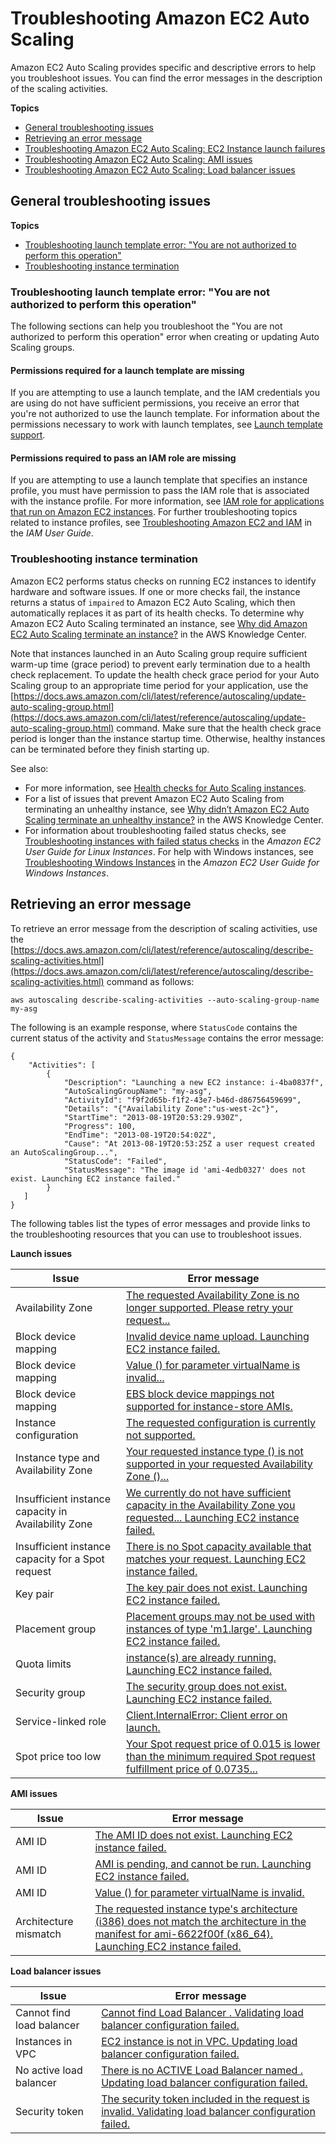 # Troubleshooting Amazon EC2 Auto Scaling<a name="CHAP_Troubleshooting"></a>

Amazon EC2 Auto Scaling provides specific and descriptive errors to help you troubleshoot issues\. You can find the error messages in the description of the scaling activities\.

**Topics**
+ [General troubleshooting issues](#troubleshooting-general)
+ [Retrieving an error message](#RetrievingErrors)
+ [Troubleshooting Amazon EC2 Auto Scaling: EC2 Instance launch failures](ts-as-instancelaunchfailure.md)
+ [Troubleshooting Amazon EC2 Auto Scaling: AMI issues](ts-as-ami.md)
+ [Troubleshooting Amazon EC2 Auto Scaling: Load balancer issues](ts-as-loadbalancer.md)

## General troubleshooting issues<a name="troubleshooting-general"></a>

**Topics**
+ [Troubleshooting launch template error: "You are not authorized to perform this operation"](#ts-launch-template-unauthorized-error)
+ [Troubleshooting instance termination](#ts-failed-status-checks)

### Troubleshooting launch template error: "You are not authorized to perform this operation"<a name="ts-launch-template-unauthorized-error"></a>

The following sections can help you troubleshoot the "You are not authorized to perform this operation" error when creating or updating Auto Scaling groups\.

#### Permissions required for a launch template are missing<a name="launch-template-permissions"></a>

If you are attempting to use a launch template, and the IAM credentials you are using do not have sufficient permissions, you receive an error that you're not authorized to use the launch template\. For information about the permissions necessary to work with launch templates, see [Launch template support](ec2-auto-scaling-launch-template-permissions.md)\.

#### Permissions required to pass an IAM role are missing<a name="ts-instance-profile-permissions"></a>

If you are attempting to use a launch template that specifies an instance profile, you must have permission to pass the IAM role that is associated with the instance profile\. For more information, see [IAM role for applications that run on Amazon EC2 instances](us-iam-role.md)\. For further troubleshooting topics related to instance profiles, see [Troubleshooting Amazon EC2 and IAM](https://docs.aws.amazon.com/IAM/latest/UserGuide/troubleshoot_iam-ec2.html) in the *IAM User Guide*\.

### Troubleshooting instance termination<a name="ts-failed-status-checks"></a>

Amazon EC2 performs status checks on running EC2 instances to identify hardware and software issues\. If one or more checks fail, the instance returns a status of `impaired` to Amazon EC2 Auto Scaling, which then automatically replaces it as part of its health checks\. To determine why Amazon EC2 Auto Scaling terminated an instance, see [Why did Amazon EC2 Auto Scaling terminate an instance?](http://aws.amazon.com/premiumsupport/knowledge-center/auto-scaling-instance-how-terminated/) in the AWS Knowledge Center\.

Note that instances launched in an Auto Scaling group require sufficient warm\-up time \(grace period\) to prevent early termination due to a health check replacement\. To update the health check grace period for your Auto Scaling group to an appropriate time period for your application, use the [https://docs.aws.amazon.com/cli/latest/reference/autoscaling/update-auto-scaling-group.html](https://docs.aws.amazon.com/cli/latest/reference/autoscaling/update-auto-scaling-group.html) command\. Make sure that the health check grace period is longer than the instance startup time\. Otherwise, healthy instances can be terminated before they finish starting up\. 

See also:
+ For more information, see [Health checks for Auto Scaling instances](healthcheck.md)\.
+ For a list of issues that prevent Amazon EC2 Auto Scaling from terminating an unhealthy instance, see [Why didn’t Amazon EC2 Auto Scaling terminate an unhealthy instance?](http://aws.amazon.com/premiumsupport/knowledge-center/auto-scaling-terminate-instance/) in the AWS Knowledge Center\.
+ For information about troubleshooting failed status checks, see [Troubleshooting instances with failed status checks](https://docs.aws.amazon.com/AWSEC2/latest/UserGuide/TroubleshootingInstances.html) in the *Amazon EC2 User Guide for Linux Instances*\. For help with Windows instances, see [Troubleshooting Windows Instances](https://docs.aws.amazon.com/AWSEC2/latest/WindowsGuide/troubleshooting-windows-instances.html) in the *Amazon EC2 User Guide for Windows Instances*\. 

## Retrieving an error message<a name="RetrievingErrors"></a>

To retrieve an error message from the description of scaling activities, use the [https://docs.aws.amazon.com/cli/latest/reference/autoscaling/describe-scaling-activities.html](https://docs.aws.amazon.com/cli/latest/reference/autoscaling/describe-scaling-activities.html) command as follows:

```
aws autoscaling describe-scaling-activities --auto-scaling-group-name my-asg
```

The following is an example response, where `StatusCode` contains the current status of the activity and `StatusMessage` contains the error message:

```
{
    "Activities": [
        {
            "Description": "Launching a new EC2 instance: i-4ba0837f",
            "AutoScalingGroupName": "my-asg",
            "ActivityId": "f9f2d65b-f1f2-43e7-b46d-d86756459699",
            "Details": "{"Availability Zone":"us-west-2c"}",
            "StartTime": "2013-08-19T20:53:29.930Z",
            "Progress": 100,
            "EndTime": "2013-08-19T20:54:02Z",
            "Cause": "At 2013-08-19T20:53:25Z a user request created an AutoScalingGroup...",
            "StatusCode": "Failed",
            "StatusMessage": "The image id 'ami-4edb0327' does not exist. Launching EC2 instance failed."
        }
   ]
}
```

The following tables list the types of error messages and provide links to the troubleshooting resources that you can use to troubleshoot issues\.


**Launch issues**  

| Issue | Error message | 
| --- | --- | 
| Availability Zone | [The requested Availability Zone is no longer supported\. Please retry your request\.\.\.](ts-as-instancelaunchfailure.md#ts-as-instancelaunchfailure-5) | 
| Block device mapping | [Invalid device name upload\. Launching EC2 instance failed\.](ts-as-instancelaunchfailure.md#ts-as-instancelaunchfailure-8) | 
| Block device mapping | [Value \(<name associated with the instance storage device>\) for parameter virtualName is invalid\.\.\.](ts-as-instancelaunchfailure.md#ts-as-instancelaunchfailure-9) | 
| Block device mapping | [EBS block device mappings not supported for instance\-store AMIs\.](ts-as-instancelaunchfailure.md#ts-as-instancelaunchfailure-10) | 
| Instance configuration | [The requested configuration is currently not supported\.](ts-as-instancelaunchfailure.md#ts-as-instancelaunchfailure-3) | 
| Instance type and Availability Zone | [Your requested instance type \(<instance type>\) is not supported in your requested Availability Zone \(<instance Availability Zone>\)\.\.\.](ts-as-instancelaunchfailure.md#ts-as-instancelaunchfailure-6) | 
| Insufficient instance capacity in Availability Zone | [We currently do not have sufficient <instance type> capacity in the Availability Zone you requested\.\.\. Launching EC2 instance failed\.](ts-as-instancelaunchfailure.md#ts-as-capacity-1) | 
| Insufficient instance capacity for a Spot request | [There is no Spot capacity available that matches your request\. Launching EC2 instance failed\.](ts-as-instancelaunchfailure.md#ts-as-capacity-2) | 
| Key pair | [The key pair <key pair associated with your EC2 instance> does not exist\. Launching EC2 instance failed\.](ts-as-instancelaunchfailure.md#ts-as-instancelaunchfailure-2) | 
| Placement group | [Placement groups may not be used with instances of type 'm1\.large'\. Launching EC2 instance failed\.](ts-as-instancelaunchfailure.md#ts-as-instancelaunchfailure-11) | 
| Quota limits | [<number of instances> instance\(s\) are already running\. Launching EC2 instance failed\. ](ts-as-instancelaunchfailure.md#ts-as-capacity-3) | 
| Security group | [The security group <name of the security group> does not exist\. Launching EC2 instance failed\.](ts-as-instancelaunchfailure.md#ts-as-instancelaunchfailure-1) | 
| Service\-linked role | [Client\.InternalError: Client error on launch\.](ts-as-instancelaunchfailure.md#ts-as-instancelaunchfailure-12) | 
| Spot price too low | [Your Spot request price of 0\.015 is lower than the minimum required Spot request fulfillment price of 0\.0735\.\.\.](ts-as-instancelaunchfailure.md#ts-as-instancelaunchfailure-7) | 


**AMI issues**  

| Issue | Error message | 
| --- | --- | 
| AMI ID | [The AMI ID <ID of your AMI> does not exist\. Launching EC2 instance failed\.](ts-as-ami.md#ts-as-ami-1) | 
| AMI ID | [AMI <AMI ID> is pending, and cannot be run\. Launching EC2 instance failed\.](ts-as-ami.md#ts-as-ami-2) | 
| AMI ID | [Value \(<ami ID>\) for parameter virtualName is invalid\.](ts-as-ami.md#ts-as-ami-4) | 
| Architecture mismatch | [The requested instance type's architecture \(i386\) does not match the architecture in the manifest for ami\-6622f00f \(x86\_64\)\. Launching EC2 instance failed\.](ts-as-ami.md#ts-as-ami-5) | 


**Load balancer issues**  

| Issue | Error message | 
| --- | --- | 
| Cannot find load balancer | [Cannot find Load Balancer <your launch environment>\. Validating load balancer configuration failed\.](ts-as-loadbalancer.md#ts-as-loadbalancer-1) | 
| Instances in VPC | [EC2 instance <instance ID> is not in VPC\. Updating load balancer configuration failed\.](ts-as-loadbalancer.md#ts-as-loadbalancer-3) | 
| No active load balancer | [There is no ACTIVE Load Balancer named <load balancer name>\. Updating load balancer configuration failed\.](ts-as-loadbalancer.md#ts-as-loadbalancer-2) | 
| Security token | [The security token included in the request is invalid\. Validating load balancer configuration failed\.](ts-as-loadbalancer.md#ts-as-loadbalancer-4) | 